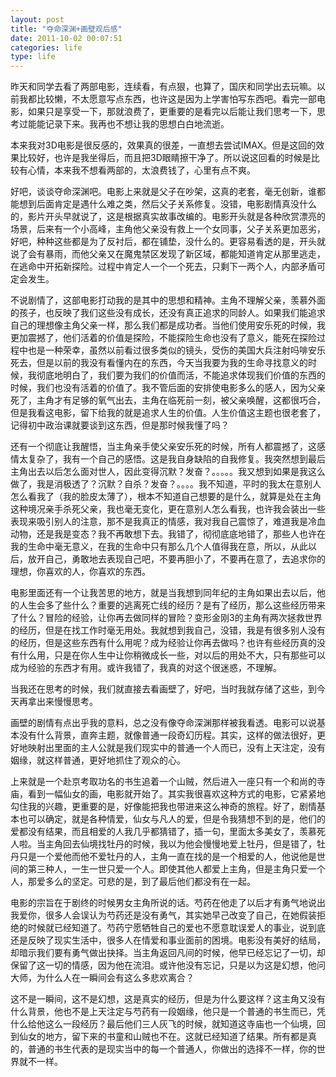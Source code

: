```yaml
---
layout: post
title: "夺命深渊+画壁观后感"
date: 2011-10-02 00:07:51
categories: life
type: life
---
```


昨天和同学去看了两部电影，连续看，有点狠，也算了，国庆和同学出去玩嘛。以前我都比较懒，不太愿意写点东西，也许这是因为上学害怕写东西吧。看完一部电影，如果只是享受一下，那就浪费了，更重要的是看完以后能让我们思考一下，思考过能能记录下来。我再也不想让我的思想白白地流逝。

本来我对3D电影是很反感的，效果真的很差，一直想去尝试IMAX。但是这回的效果比较好，也许是我坐得后，而且把3D眼睛擦干净了。所以说这回看的时候是比较有心情，本来我不想看两部的，太浪费钱了，心里有点不爽。

好吧，谈谈夺命深渊吧。电影上来就是父子在吵架，这真的老套，毫无创新，谁都能想到后面肯定是遇什么难之类，然后父子关系修复。没错，电影剧情真没什么的，影片开头早就说了，这是根据真实故事改编的。电影开头就是各种欣赏漂亮的场景，后来有一个小高峰，主角他父亲没有救上一个女同事，父子关系更加恶劣，好吧，种种这些都是为了反衬后，都在铺垫，没什么的。更容易看透的是，开头就说了会有暴雨，而他父亲又在魔鬼禁区发现了新区域，都能知道肯定从那里逃走，在逃命中开拓新探险。过程中肯定人一个一个死去，只剩下一两个人，内部矛盾可定会发生。

不说剧情了，这部电影打动我的是其中的思想和精神。主角不理解父亲，羡慕外面的孩子，也反映了我们这些没有成长，还没有真正追求的同龄人。如果我们能追求自己的理想像主角父亲一样，那么我们都是成功者。当他们使用安乐死的时候，我更加震撼了，他们活着的价值是探险，不能探险生命也没有了意义，能死在探险过程中也是一种荣幸，虽然以前看过很多类似的镜头，受伤的美国大兵注射吗啡安乐死去，但是以前的我没有看懂内在的东西，今天当我要为我的生命寻找意义的时候，我彻底地明白了，我们要为我们的价值而活，不能追求体现我们价值的东西的时候，我们也没有活着的价值了。我不管后面的安排使电影多么的感人，因为父亲死了，主角才有足够的氧气出去，主角在临死前一刻，被父亲唤醒，这都很巧合，但是我看这电影，留下给我的就是追求人生的价值。人生价值这主题也很老套了，记得初中政治课就要谈到这东西，但是那时候我懂了吗？

还有一个彻底让我醒悟，当主角亲手使父亲安乐死的时候，所有人都震撼了，这感情太复杂了，我有一个自己的感悟。这是我自身缺陷的自我修复。我突然想到最后主角出去以后怎么面对世人，因此变得沉默？发奋？。。。。。我又想到如果是我这么做了，我是消极透了？沉默？自杀？发奋？。。。。我不知道，平时的我太在意别人怎么看我了（我的脸皮太薄了），根本不知道自己想要的是什么，就算是处在主角这种境况亲手杀死父亲，我也毫无变化，更在意别人怎么看我，也许我会装出一些表现来吸引别人的注意，那不是我真正的情感，我对我自己震惊了，难道我是冷血动物，还是我是变态？我不再敢想下去。我错了，彻彻底底地错了，那些人也许在我的生命中毫无意义，在我的生命中只有那么几个人值得我在意，所以，从此以后，放开自己，勇敢地去表现自己吧，不要再胆小了，不要再在意了，去追求你的理想，你喜欢的人，你喜欢的东西。

电影里面还有一个让我苦思的地方，就是当我想到同年纪的主角如果出去以后，他的人生会多了些什么？重要的逃离死亡线的经历？是有了经历，那么这些经历带来了什么？冒险的经验，让你再去做同样的冒险？变形金刚3的主角有两次拯救世界的经历，但是在找工作时毫无用处。我就想到我自己，没错，我是有很多别人没有的经历，但是这些东西有什么用呢？成为经验让你再去做吗？也许有些经历真的没有什么用，只是在你人生中让你稍微成长一些，对以后的用处不大，只有那些可以成为经验的东西才有用。或许我错了，我真的对这个很迷惑，不理解。

当我还在思考的时候，我们就直接去看画壁了，好吧，当时我就存储了这些，到今天再拿出来慢慢思考。

画壁的剧情有点出乎我的意料，总之没有像夺命深渊那样被我看透。电影可以说基本没有什么背景，直奔主题，就像普通一段奇幻历程。其实，这样的做法很好，更好地映射出里面的主人公就是我们现实中的普通一个人而已，没有上天注定，没有姻缘，就这样普通，更好地抓住了观众的心。

上来就是一个赴京考取功名的书生追着一个山贼，然后进入一座只有一个和尚的寺庙，看到一幅仙女的画，电影就开始了。其实我很喜欢这种方式的电影，它紧紧地勾住我的兴趣，更重要的是，好像能把我也带进来这么神奇的旅程。好了，剧情基本也可以确定，就是各种情爱，仙女与凡人的爱，但是令我猜想不到的是，他们的爱都没有结果，而且相爱的人我几乎都猜错了，插一句，里面太多美女了，羡慕死人啦。当主角回去仙境找牡丹的时候，我以为他会慢慢地爱上牡丹，但是错了，牡丹只是一个爱他而他不爱牡丹的人，主角一直在找的是一个相爱的人，他说他是世间的第三种人，一生一世只爱一个人。即使其他人都爱上主角，但是主角只爱一个人，那爱多么的坚定。可悲的是，到了最后他们都没有在一起。

电影的宗旨在于剧终的时候男女主角所说的话。芍药在他走了以后才有勇气地说出我爱你，很多人会误认为芍药还是没有勇气，其实她早己改变了自己，在她假装拒绝的时候就已经知道了。芍药宁愿牺牲自己的爱也不愿意耽误爱人的事业，说到底还是反映了现实生活中，很多人在情爱和事业面前的困境。电影没有美好的结局，却暗示我们要有勇气做出抉择。当主角返回凡间的时候，他早已经忘记了一切，却保留了这一切的情感，因为他在流泪。或许他没有忘记，只是以为这是幻想，他问大师，为什么人在一瞬间会有这么多悲欢离合？

这不是一瞬间，这不是幻想，这是真实的经历，但是为什么要这样？这主角又没有什么背景，他也不是上天注定与芍药有一段姻缘，他只是一个普通的书生而已，凭什么给他这么一段经历？最后他们三人灰飞的时候，就知道这寺庙也一个仙境，回到仙女的地方，留下来的书童和山贼也不在。这就已经知道了结果。所有都是真的，普通的书生代表的是现实当中的每一个普通人，你做出的选择不一样，你的世界就不一样。
